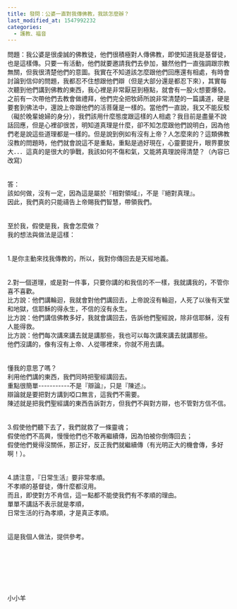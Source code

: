 ```yaml
---
title: 發問：公婆一直對我傳佛教，我該怎麼辦？
last_modified_at: 1547992232
categories:
  - 護教、福音
---
```


問題：我公婆是很虔誠的佛教徒，他們很積極對人傳佛教，即使知道我是基督徒，也是這樣傳。只要一有活動，他們就要邀請我們去參加，雖然他們一直強調跟宗教無關，但我很清楚他們的意圖。我實在不知道該怎麼跟他們回應還有相處，有時會討論到信仰的問題，我都忍不住想跟他們辯（但是大部分還是都忍下來），其實每次聽到他們講到佛教的東西，我心裡是非常厭惡到極點，就會有一股火想要爆發。之前有一次帶他們去教會做禮拜，他們完全把牧師所說非常清楚的一篇講道，硬是要套到佛法中，還說上帝跟他們的活菩薩是一樣的。當他們一直說，我又不能反駁（礙於晚輩媳婦的身分），我們該用什麼態度跟這樣的人相處？我目前是盡量不說話回應，但是心裡卻很苦，明知道真理是什麼，卻不知怎麼跟他們說明白，因為他們老是說這些道理都是一樣的。但是說到例如有沒有上帝？人怎麼來的？這類佛教沒教的問題時，他們就會說這不是重點，重點是過好現在，心靈要提升，眼界要放大．．．這真的是很大的爭戰，我該如何不傷和氣，又能將真理說得清楚？（內容已改寫）<br><br><!--more--><br>答：<br>該如何做，沒有一定，因為這是屬於『相對領域』，不是『絕對真理』。<br>因此，我們真的只能禱告上帝賜我們智慧，帶領我們。<br> <br><br>至於我，假使是我，我會怎麼做？<br>我的想法與做法是這樣：<br> <br><br>1.是你主動來找我傳教的，所以，我對你傳回去是天經地義。<br> <br><br>2.對一個道理，或是對一件事，只要你講的和我信的不一樣，我就講我的，不管你喜不喜歡。<br>比方說：他們講輪迴，我就會對他們講回去，上帝說沒有輪迴，人死了以後有天堂和地獄，信耶穌的得永生，不信的沒有永生。<br>比方說：他們講信佛教多好，我就會講回去，告訴他們聖經說，除非信耶穌，沒有人能得救。<br>比方說：他們每次講來講去就是講那些，我也可以每次講來講去就講那些。<br>他們沒講的，像有沒有上帝、人從哪裡來，你就不用去講。<br> <br><br>懂我的意思了嗎？<br>利用他們講的東西，我們同時把聖經講回去。<br>重點很簡單-----------不是『辯論』，只是『陳述』。<br>辯論就是要把對方講到啞口無言，這我們不需要。<br>陳述就是把我們聖經講的東西告訴對方，但我們不與對方辯，也不管對方信不信。<br> <br><br>3.假使他們聽下去了，我們就救了一條靈魂；<br>假使他們不高興，慢慢他們也不敢再繼續傳，因為怕被你倒傳回去；<br>假使他們覺得沒關係，那正好，反正我們就繼續傳（有光明正大的機會傳，多好啊！）。<br> <br><br>4.請注意，『日常生活』要非常孝順。<br>不孝順的基督徒，傳什麼都沒用。<br>而且，即使對方不肯信，這一點都不能使我們有不孝順的理由。<br>單單不講話不表示就是孝順，<br>日常生活的行為孝順，才是真正孝順。<br> <br> <br>這是我個人做法，提供參考。<br><br><br><br><br><br><br><br>小小羊<br><br><br><br><br><br>
